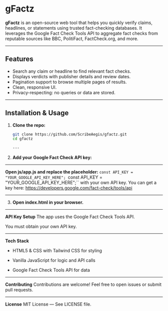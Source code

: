 # gFactz

**gFactz** is an open-source web tool that helps you quickly verify claims, headlines, or statements using trusted fact-checking databases. It leverages the Google Fact Check Tools API to aggregate fact checks from reputable sources like BBC, PolitiFact, FactCheck.org, and more.

---

## Features

- Search any claim or headline to find relevant fact checks.
- Displays verdicts with publisher details and review dates.
- Pagination support to browse multiple pages of results.
- Clean, responsive UI.
- Privacy-respecting: no queries or data are stored.

---

## Installation & Usage

1. **Clone the repo:**

   ```bash
   git clone https://github.com/ScribeAegis/gfactz.git
   cd gfactz

   ---

2. **Add your Google Fact Check API key:**

---

**Open js/app.js and replace the placeholder:**
``const API_KEY = "YOUR_GOOGLE_API_KEY_HERE";
``const API_KEY = "YOUR_GOOGLE_API_KEY_HERE";``
with your own API key. You can get a key here:
https://developers.google.com/fact-check/tools/api

---

3. **Open index.html in your browser.**

---

**API Key Setup**
The app uses the Google Fact Check Tools API.

You must obtain your own API key.

---

**Tech Stack**
- HTML5 & CSS with Tailwind CSS for styling

- Vanilla JavaScript for logic and API calls

- Google Fact Check Tools API for data

---

**Contributing**
Contributions are welcome! Feel free to open issues or submit pull requests.

---

**License**
MIT License — See LICENSE file.
